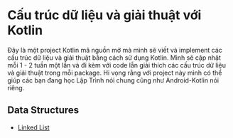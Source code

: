# Cấu trúc dữ liệu và giải thuật với Kotlin
Đây là một project Kotlin mã nguồn mở mà mình sẽ viết và implement các cấu trúc dữ liệu và giải thuật bằng cách sử dụng Kotlin.
Mình sẽ cập nhật mỗi 1 - 2 tuần một lần và đi kèm với code lẫn giải thích các cấu trúc dữ liệu và giải thuật trong mỗi package.
Hi vọng rằng với project này mình có thể giúp các bạn đang học Lập Trình nói chung cũng như Android-Kotlin nói riêng.


## Data Structures
- [Linked List](https://github.com/doctor-blue/data-structures-and-algorithms-with-Kotlin/tree/master/src/data_structures/linked_list)
